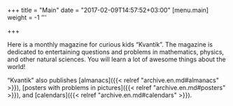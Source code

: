 +++ 
title = "Main" 
date = "2017-02-09T14:57:52+03:00"
[menu.main]
 weight = -1
'''

+++

Here is a monthly magazine for curious kids “Kvantik”. The magazine is
dedicated to entertaining questions and problems in mathematics, physics, and
other natural sciences. You will learn a lot of awesome things about the world!



 “Kvantik” also publishes [almanacs]({{< relref "archive.en.md#almanacs" >}}), [posters with problems in pictures]({{< relref "archive.en.md#posters" >}}), and [calendars]({{< relref "archive.en.md#calendars" >}}).

 
